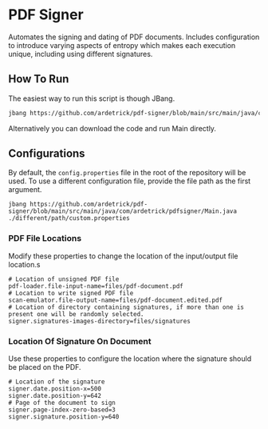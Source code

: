 # PDF Signer

Automates the signing and dating of PDF documents. Includes configuration to introduce
varying aspects of entropy which makes each execution unique, including using different
signatures.

## How To Run

The easiest way to run this script is though JBang.

```bash
jbang https://github.com/ardetrick/pdf-signer/blob/main/src/main/java/com/ardetrick/pdfsigner/Main.java
```

Alternatively you can download the code and run Main directly.

## Configurations

By default, the `config.properties` file in the root of the repository will be used. To use a different
configuration file, provide the file path as the first argument.

``
jbang https://github.com/ardetrick/pdf-signer/blob/main/src/main/java/com/ardetrick/pdfsigner/Main.java ./different/path/custom.properties
``

### PDF File Locations

Modify these properties to change the location of the input/output file location.s 

```properties
# Location of unsigned PDF file
pdf-loader.file-input-name=files/pdf-document.pdf
# Location to write signed PDF file
scan-emulator.file-output-name=files/pdf-document.edited.pdf
# Location of directory containing signatures, if more than one is present one will be randomly selected.
signer.signatures-images-directory=files/signatures
```

### Location Of Signature On Document

Use these properties to configure the location where the signature should be placed on the PDF.

```properties
# Location of the signature
signer.date.position-x=500
signer.date.position-y=642
# Page of the document to sign
signer.page-index-zero-based=3
signer.signature.position-y=640
```
